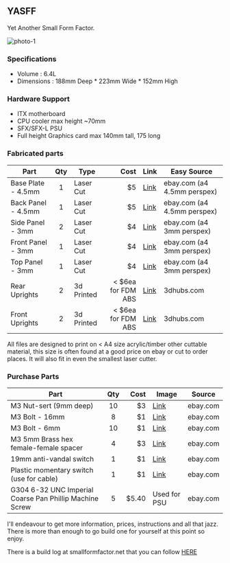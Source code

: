 ## YASFF
Yet Another Small Form Factor.

![photo-1](https://i.imgur.com/rtpeEoA.png "Assembled YASFF")


### Specifications
- Volume : 6.4L
- Dimensions : 188mm Deep * 223mm Wide * 152mm High

### Hardware Support
- ITX motherboard
- CPU cooler max height ~70mm
- SFX/SFX-L PSU
- Full height Graphics card max 140mm tall, 175 long

### Fabricated parts

| Part                | Qty | Type            | Cost   | Link | Easy Source |
| ----------------    |:---:| --------------- | ------:| ---- | ---
| Base Plate - 4.5mm  | 1   | Laser Cut       |    $5  | [Link](../master/laser-cut/Base_Panel_cut_4.5mm.svg) | ebay.com (a4 4.5mm perspex) |
| Back Panel - 4.5mm  | 1   | Laser Cut       |    $5  | [Link](../master/laser-cut/Back_Panel_cut_4.5mm.svg) | ebay.com (a4 4.5mm perspex) |
| Side Panel - 3mm    | 2   | Laser Cut       |    $4  | [Link](../master/laser-cut/Side_Panel_cut_3mm.svg) | ebay.com (a4 3mm perspex) |
| Front Panel - 3mm   | 1   | Laser Cut       |    $4  | [Link](../master/laser-cut/Front_Panel_cut_3mm.svg) | ebay.com (a4 3mm perspex) |
| Top Panel - 3mm     | 1   | Laser Cut       |    $4  | [Link](../master/laser-cut/Top_Panel_cut_3mm.svg) | ebay.com (a4 3mm perspex) |
| Rear Uprights       | 2   | 3d Printed      |    < $6ea for FDM ABS| [Link](../master/3d-print/Rear_Upright.stl) | 3dhubs.com |
| Front Uprights      | 2   | 3d Printed      |    < $6ea for FDM ABS| [Link](../master/3d-print/Front_Upright.stl) | 3dhubs.com |

All files are designed to print on < A4 size acrylic/timber other cuttable material, this size is often found at a good price on ebay or cut to order places. It will also fit in even the smallest laser cutter.


### Purchase Parts

| Part                       | Qty | Cost   | Image | Source |
| -------------------------- |:---:| ------:| ----- | -------|
| M3 Nut-sert (9mm deep)     | 10  |    $3  | [Link](https://i.imgur.com/tbcpUZS.jpg "Nutsert") | ebay.com |
| M3 Bolt - 16mm             | 8   |    $1  | [Link](https://i.imgur.com/fcgC1oU.jpg "m3 bolt") | ebay.com |
| M3 Bolt - 6mm              | 10  |    $1  | [Link](https://i.imgur.com/fcgC1oU.jpg "m3 bolt") | ebay.com |
| M3 5mm Brass hex female-female spacer | 4   |    $3  | [Link](https://i.imgur.com/RtYRjZ0.png "standoff") | ebay.com |
| 19mm anti-vandal switch      | 1  |    $1  | [Link](https://i.imgur.com/a2G6nKk.jpg "Momentary switch") | ebay.com |
| Plastic momentary switch (use for cable) | 1 | $1 | [Link](https://imgur.com/a/vheCR "Momentary switch") | ebay.com |
| G304 6-32 UNC Imperial Coarse Pan Phillip Machine Screw | 5 | $5.40 | Used for PSU | ebay.com |

I'll endeavour to get more information, prices, instructions and all that jazz. There is more than enough to go build one for yourself at this point so enjoy.

There is a build log at smallformfactor.net that you can follow [HERE](https://smallformfactor.net/forum/threads/yasff-open-source-small-basic-low-cost.3282/)

